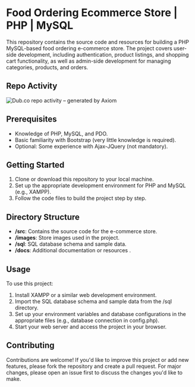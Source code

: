 # Food Ordering Ecommerce Store | PHP | MySQL

This repository contains the source code and resources for building a PHP MySQL-based food ordering e-commerce store. The project covers user-side development, including authentication, product listings, and shopping cart functionality, as well as admin-side development for managing categories, products, and orders.

## Repo Activity

![Dub.co repo activity – generated by Axiom](https://repobeats.axiom.co/api/embed/30dbc0f81fb35991ebdcecd66bebc91a669c4b6e.svg "Repobeats analytics image")


## Prerequisites

- Knowledge of PHP, MySQL, and PDO.
- Basic familiarity with Bootstrap (very little knowledge is required).
- Optional: Some experience with Ajax-JQuery (not mandatory).

## Getting Started

1. Clone or download this repository to your local machine.
2. Set up the appropriate development environment for PHP and MySQL (e.g., XAMPP).
3. Follow the code files to build the project step by step.

## Directory Structure

- **/src**: Contains the source code for the e-commerce store.
- **/images**: Store images used in the project.
- **/sql**: SQL database schema and sample data.
- **/docs**: Additional documentation or resources .

## Usage

To use this project:

1. Install XAMPP or a similar web development environment.
2. Import the SQL database schema and sample data from the /sql directory.
3. Set up your environment variables and database configurations in the appropriate files (e.g., database connection in config.php).
4. Start your web server and access the project in your browser.

## Contributing

Contributions are welcome! If you'd like to improve this project or add new features, please fork the repository and create a pull request. For major changes, please open an issue first to discuss the changes you'd like to make.

